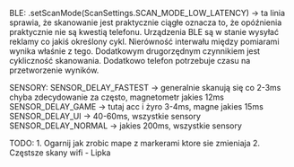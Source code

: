 BLE:
    .setScanMode(ScanSettings.SCAN_MODE_LOW_LATENCY) -> ta linia sprawia, że skanowanie jest praktycznie ciągłe
    oznacza to, że opóźnienia praktycznie nie są kwestią telefonu. Urządzenia BLE są w stanie wysyłać reklamy co jakiś
    określony cykl. Nierówność interwału między pomiarami wynika właśnie z tego. Dodatkowym drugorzędnym czynnikiem 
    jest cykliczność skanowania. Dodatkowo telefon potrzebuje czasu na przetworzenie wyników. 

SENSORY:
    SENSOR_DELAY_FASTEST -> generalnie skanują się co 2-3ms chyba zdecydowanie za często, magnetometr jakies 12ms
    SENSOR_DELAY_GAME -> tutaj acc i żyro 3-4ms, magne jakies 15ms
    SENSOR_DELAY_UI -> 40-60ms, wszystkie sensory
    SENSOR_DELAY_NORMAL -> jakies 200ms, wszystkie sensory


TODO:
    1. Ogarnij jak zrobic mape z markerami ktore sie zmieniaja 
    2. Częstsze skany wifi - Lipka